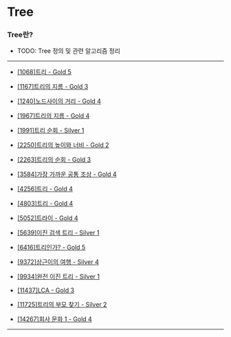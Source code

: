 # Tree

### Tree란?

  - TODO: Tree 정의 및 관련 알고리즘 정리

---

  - [[1068]트리 - Gold 5](https://github.com/firemancha/Algorithm/tree/main/Baekjoon/Tree/%5B1068%5D%ED%8A%B8%EB%A6%AC)

  - [[1167]트리의 지름 - Gold 3](https://github.com/firemancha/Algorithm/tree/main/Baekjoon/Tree/%5B1167%5D%ED%8A%B8%EB%A6%AC%EC%9D%98%20%EC%A7%80%EB%A6%84)

  - [[1240]노드사이의 거리 - Gold 4](https://github.com/firemancha/Algorithm/tree/main/Baekjoon/Tree/%5B1240%5D%EB%85%B8%EB%93%9C%EC%82%AC%EC%9D%B4%EC%9D%98%20%EA%B1%B0%EB%A6%AC)

  - [[1967]트리의 지름 - Gold 4](https://github.com/firemancha/Algorithm/tree/main/Baekjoon/Tree/%5B1967%5D%ED%8A%B8%EB%A6%AC%EC%9D%98%20%EC%A7%80%EB%A6%84)

  - [[1991]트리 순회 - Silver 1](https://github.com/firemancha/Algorithm/tree/main/Baekjoon/Tree/%5B1991%5D%ED%8A%B8%EB%A6%AC%20%EC%88%9C%ED%9A%8C)

  - [[2250]트리의 높이와 너비 - Gold 2](https://github.com/firemancha/Algorithm/tree/main/Baekjoon/Tree/%5B2250%5D%ED%8A%B8%EB%A6%AC%EC%9D%98%20%EB%86%92%EC%9D%B4%EC%99%80%20%EB%84%88%EB%B9%84)

  - [[2263]트리의 순회 - Gold 3](https://github.com/firemancha/Algorithm/tree/main/Baekjoon/Tree/%5B2263%5D%ED%8A%B8%EB%A6%AC%EC%9D%98%20%EC%88%9C%ED%9A%8C)

  - [[3584]가장 가까운 공통 조상 - Gold 4](https://github.com/firemancha/Algorithm/tree/main/Baekjoon/Tree/%5B3584%5D%EA%B0%80%EC%9E%A5%20%EA%B0%80%EA%B9%8C%EC%9A%B4%20%EA%B3%B5%ED%86%B5%20%EC%A1%B0%EC%83%81)

  - [[4256]트리 - Gold 4](https://github.com/firemancha/Algorithm/tree/main/Baekjoon/Tree/%5B4256%5D%ED%8A%B8%EB%A6%AC)

  - [[4803]트리 - Gold 4](https://github.com/firemancha/Algorithm/tree/main/Baekjoon/Tree/%5B4803%5D%ED%8A%B8%EB%A6%AC)

  - [[5052]트라이 - Gold 4](https://github.com/firemancha/Algorithm/tree/main/Baekjoon/Tree/%5B5052%5D%EC%A0%84%ED%99%94%EB%B2%88%ED%98%B8%20%EB%AA%A9%EB%A1%9D)

  - [[5639]이진 검색 트리 - Silver 1](https://github.com/firemancha/Algorithm/tree/main/Baekjoon/Tree/%5B5639%5D%EC%9D%B4%EC%A7%84%20%EA%B2%80%EC%83%89%20%ED%8A%B8%EB%A6%AC)

  - [[6416]트리인가? - Gold 5](https://github.com/firemancha/Algorithm/tree/main/Baekjoon/Tree/%5B6416%5D%ED%8A%B8%EB%A6%AC%EC%9D%B8%EA%B0%80%EF%BC%9F)

  - [[9372]상근이의 여행 - Silver 4](https://github.com/firemancha/Algorithm/tree/main/Baekjoon/Tree/%5B9372%5D%EC%83%81%EA%B7%BC%EC%9D%B4%EC%9D%98%20%EC%97%AC%ED%96%89)

  - [[9934]완전 이진 트리 - Silver 1](https://github.com/firemancha/Algorithm/tree/main/Baekjoon/Tree/%5B9934%5D%EC%99%84%EC%A0%84%20%EC%9D%B4%EC%A7%84%20%ED%8A%B8%EB%A6%AC)

  - [[11437]LCA - Gold 3](https://github.com/firemancha/Algorithm/tree/main/Baekjoon/Tree/%5B11437%5DLCA)

  - [[11725]트리의 부모 찾기 - Silver 2](https://github.com/firemancha/Algorithm/tree/main/Baekjoon/Tree/%5B11725%5D%ED%8A%B8%EB%A6%AC%EC%9D%98%20%EB%B6%80%EB%AA%A8%20%EC%B0%BE%EA%B8%B0)

  - [[14267]회사 문화 1 - Gold 4](https://github.com/firemancha/Algorithm/tree/main/Baekjoon/Tree/%5B14267%5D%ED%9A%8C%EC%82%AC%20%EB%AC%B8%ED%99%94%201)

---